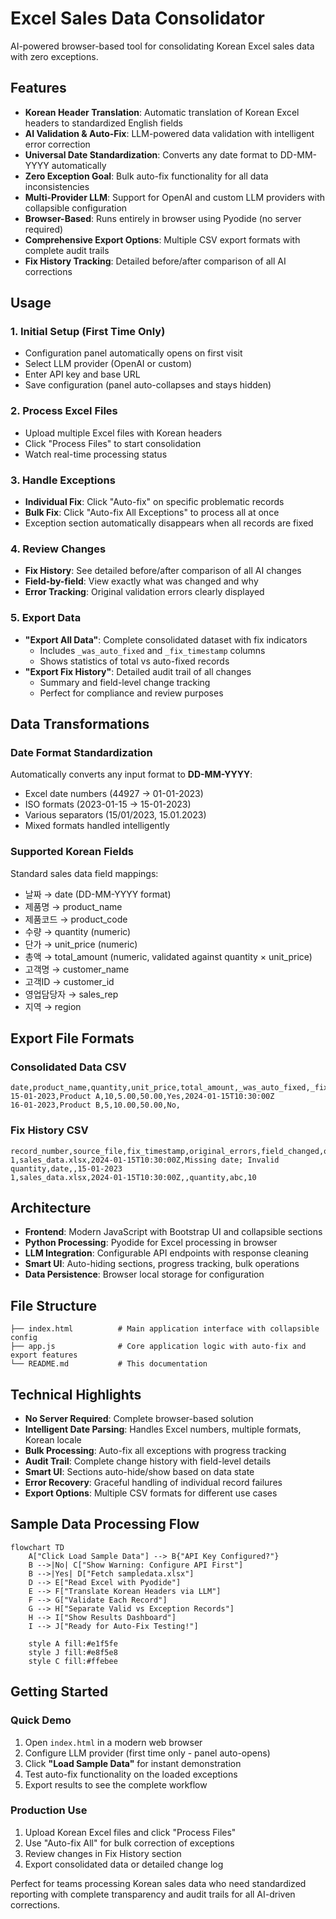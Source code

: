 # Excel Sales Data Consolidator

AI-powered browser-based tool for consolidating Korean Excel sales data with zero exceptions.

## Features

- **Korean Header Translation**: Automatic translation of Korean Excel headers to standardized English fields
- **AI Validation & Auto-Fix**: LLM-powered data validation with intelligent error correction
- **Universal Date Standardization**: Converts any date format to DD-MM-YYYY automatically
- **Zero Exception Goal**: Bulk auto-fix functionality for all data inconsistencies
- **Multi-Provider LLM**: Support for OpenAI and custom LLM providers with collapsible configuration
- **Browser-Based**: Runs entirely in browser using Pyodide (no server required)
- **Comprehensive Export Options**: Multiple CSV export formats with complete audit trails
- **Fix History Tracking**: Detailed before/after comparison of all AI corrections

## Usage

### 1. **Initial Setup (First Time Only)**
- Configuration panel automatically opens on first visit
- Select LLM provider (OpenAI or custom)
- Enter API key and base URL
- Save configuration (panel auto-collapses and stays hidden)

### 2. **Process Excel Files**
- Upload multiple Excel files with Korean headers
- Click "Process Files" to start consolidation
- Watch real-time processing status

### 3. **Handle Exceptions**
- **Individual Fix**: Click "Auto-fix" on specific problematic records
- **Bulk Fix**: Click "Auto-fix All Exceptions" to process all at once
- Exception section automatically disappears when all records are fixed

### 4. **Review Changes**
- **Fix History**: See detailed before/after comparison of all AI changes
- **Field-by-field**: View exactly what was changed and why
- **Error Tracking**: Original validation errors clearly displayed

### 5. **Export Data**
- **"Export All Data"**: Complete consolidated dataset with fix indicators
  - Includes `_was_auto_fixed` and `_fix_timestamp` columns
  - Shows statistics of total vs auto-fixed records
- **"Export Fix History"**: Detailed audit trail of all changes
  - Summary and field-level change tracking
  - Perfect for compliance and review purposes

## Data Transformations

### Date Format Standardization
Automatically converts any input format to **DD-MM-YYYY**:
- Excel date numbers (44927 → 01-01-2023)
- ISO formats (2023-01-15 → 15-01-2023)
- Various separators (15/01/2023, 15.01.2023)
- Mixed formats handled intelligently

### Supported Korean Fields
Standard sales data field mappings:
- 날짜 → date (DD-MM-YYYY format)
- 제품명 → product_name
- 제품코드 → product_code
- 수량 → quantity (numeric)
- 단가 → unit_price (numeric)
- 총액 → total_amount (numeric, validated against quantity × unit_price)
- 고객명 → customer_name
- 고객ID → customer_id
- 영업담당자 → sales_rep
- 지역 → region

## Export File Formats

### Consolidated Data CSV
```csv
date,product_name,quantity,unit_price,total_amount,_was_auto_fixed,_fix_timestamp
15-01-2023,Product A,10,5.00,50.00,Yes,2024-01-15T10:30:00Z
16-01-2023,Product B,5,10.00,50.00,No,
```

### Fix History CSV  
```csv
record_number,source_file,fix_timestamp,original_errors,field_changed,original_value,fixed_value
1,sales_data.xlsx,2024-01-15T10:30:00Z,Missing date; Invalid quantity,date,,15-01-2023
1,sales_data.xlsx,2024-01-15T10:30:00Z,,quantity,abc,10
```

## Architecture

- **Frontend**: Modern JavaScript with Bootstrap UI and collapsible sections
- **Python Processing**: Pyodide for Excel processing in browser
- **LLM Integration**: Configurable API endpoints with response cleaning
- **Smart UI**: Auto-hiding sections, progress tracking, bulk operations
- **Data Persistence**: Browser local storage for configuration

## File Structure

```
├── index.html          # Main application interface with collapsible config
├── app.js              # Core application logic with auto-fix and export features
└── README.md           # This documentation
```

## Technical Highlights

- **No Server Required**: Complete browser-based solution
- **Intelligent Date Parsing**: Handles Excel numbers, multiple formats, Korean locale
- **Bulk Processing**: Auto-fix all exceptions with progress tracking
- **Audit Trail**: Complete change history with field-level details
- **Smart UI**: Sections auto-hide/show based on data state
- **Error Recovery**: Graceful handling of individual record failures
- **Export Options**: Multiple CSV formats for different use cases

## Sample Data Processing Flow

```mermaid
flowchart TD
    A["Click Load Sample Data"] --> B{"API Key Configured?"}
    B -->|No| C["Show Warning: Configure API First"]
    B -->|Yes| D["Fetch sampledata.xlsx"]
    D --> E["Read Excel with Pyodide"]
    E --> F["Translate Korean Headers via LLM"]
    F --> G["Validate Each Record"]
    G --> H["Separate Valid vs Exception Records"]
    H --> I["Show Results Dashboard"]
    I --> J["Ready for Auto-Fix Testing!"]
    
    style A fill:#e1f5fe
    style J fill:#e8f5e8
    style C fill:#ffebee
```

## Getting Started

### Quick Demo
1. Open `index.html` in a modern web browser
2. Configure LLM provider (first time only - panel auto-opens)
3. Click **"Load Sample Data"** for instant demonstration
4. Test auto-fix functionality on the loaded exceptions
5. Export results to see the complete workflow

### Production Use
1. Upload Korean Excel files and click "Process Files"
2. Use "Auto-fix All" for bulk correction of exceptions
3. Review changes in Fix History section
4. Export consolidated data or detailed change log

Perfect for teams processing Korean sales data who need standardized reporting with complete transparency and audit trails for all AI-driven corrections.